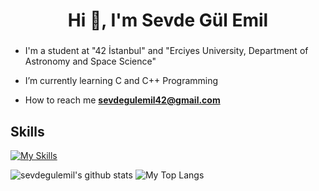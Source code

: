 <h1 align="center">Hi 👋, I'm Sevde Gül Emil</h1>
<h3 align="center"></h3>

- I'm a student at "42 İstanbul" and "Erciyes University, Department of Astronomy and Space Science"

- I’m currently learning C and C++ Programming

- How to reach me **sevdegulemil42@gmail.com**

## Skills
[![My Skills](https://skillicons.dev/icons?i=c,cpp,py,linux,git)](https://skillicons.dev)



<p float="center">
  <img  src="https://github-readme-stats.vercel.app/api?username=sevdegulemil&show_icons=true&count_private=true&hide=contribs,issues" alt="sevdegulemil's github stats" />

  <img  src="https://github-readme-stats.vercel.app/api/top-langs/?username=sevdegulemil&layout=compact&hide=html,css" alt="My Top Langs" />
</p>
